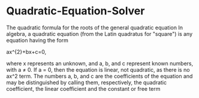# Quadratic-Equation-Solver

The quadratic formula for the roots of the general quadratic equation
In algebra, a quadratic equation (from the Latin quadratus for "square") is any equation having the form


ax^{2}+bx+c=0,

where x represents an unknown, and a, b, and c represent known numbers, with a ≠ 0. If a = 0, then the equation is linear, not quadratic, as there is no ax^2 term. The numbers a, b, and c are the coefficients of the equation and may be distinguished by calling them, respectively, the quadratic coefficient, the linear coefficient and the constant or free term
